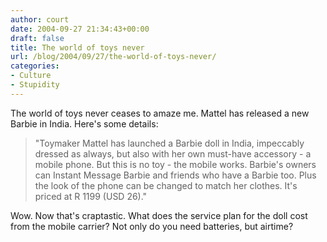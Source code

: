 ```yaml
---
author: court
date: 2004-09-27 21:34:43+00:00
draft: false
title: The world of toys never
url: /blog/2004/09/27/the-world-of-toys-never/
categories:
- Culture
- Stupidity
---
```


The world of toys never ceases to amaze me.  Mattel has released a new Barbie in India.  Here's some details:


<blockquote>"Toymaker Mattel has launched a Barbie doll in India, impeccably dressed as always, but also with her own must-have accessory - a mobile phone. But this is no toy - the mobile works. Barbie's owners can Instant Message Barbie and friends who have a Barbie too. Plus the look of the phone can be changed to match her clothes. It's priced at R 1199 (USD 26)."</blockquote>


Wow.  Now that's craptastic.  What does the service plan for the doll cost from the mobile carrier?  Not only do you need batteries, but airtime?
